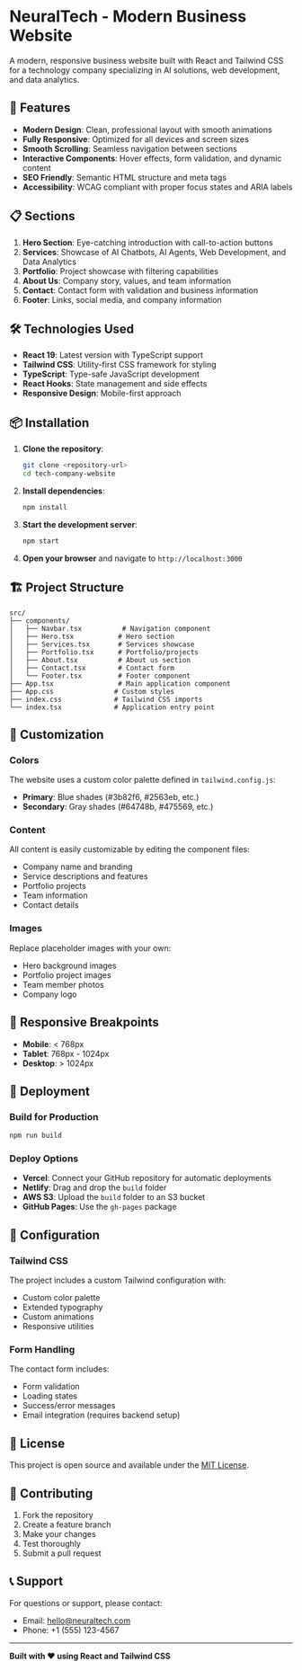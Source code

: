 # NeuralTech - Modern Business Website

A modern, responsive business website built with React and Tailwind CSS for a technology company specializing in AI solutions, web development, and data analytics.

## 🚀 Features

- **Modern Design**: Clean, professional layout with smooth animations
- **Fully Responsive**: Optimized for all devices and screen sizes
- **Smooth Scrolling**: Seamless navigation between sections
- **Interactive Components**: Hover effects, form validation, and dynamic content
- **SEO Friendly**: Semantic HTML structure and meta tags
- **Accessibility**: WCAG compliant with proper focus states and ARIA labels

## 📋 Sections

1. **Hero Section**: Eye-catching introduction with call-to-action buttons
2. **Services**: Showcase of AI Chatbots, AI Agents, Web Development, and Data Analytics
3. **Portfolio**: Project showcase with filtering capabilities
4. **About Us**: Company story, values, and team information
5. **Contact**: Contact form with validation and business information
6. **Footer**: Links, social media, and company information

## 🛠️ Technologies Used

- **React 19**: Latest version with TypeScript support
- **Tailwind CSS**: Utility-first CSS framework for styling
- **TypeScript**: Type-safe JavaScript development
- **React Hooks**: State management and side effects
- **Responsive Design**: Mobile-first approach

## 📦 Installation

1. **Clone the repository**:
   ```bash
   git clone <repository-url>
   cd tech-company-website
   ```

2. **Install dependencies**:
   ```bash
   npm install
   ```

3. **Start the development server**:
   ```bash
   npm start
   ```

4. **Open your browser** and navigate to `http://localhost:3000`

## 🏗️ Project Structure

```
src/
├── components/
│   ├── Navbar.tsx          # Navigation component
│   ├── Hero.tsx           # Hero section
│   ├── Services.tsx       # Services showcase
│   ├── Portfolio.tsx      # Portfolio/projects
│   ├── About.tsx          # About us section
│   ├── Contact.tsx        # Contact form
│   └── Footer.tsx         # Footer component
├── App.tsx                # Main application component
├── App.css               # Custom styles
├── index.css             # Tailwind CSS imports
└── index.tsx             # Application entry point
```

## 🎨 Customization

### Colors
The website uses a custom color palette defined in `tailwind.config.js`:
- **Primary**: Blue shades (#3b82f6, #2563eb, etc.)
- **Secondary**: Gray shades (#64748b, #475569, etc.)

### Content
All content is easily customizable by editing the component files:
- Company name and branding
- Service descriptions and features
- Portfolio projects
- Team information
- Contact details

### Images
Replace placeholder images with your own:
- Hero background images
- Portfolio project images
- Team member photos
- Company logo

## 📱 Responsive Breakpoints

- **Mobile**: < 768px
- **Tablet**: 768px - 1024px
- **Desktop**: > 1024px

## 🚀 Deployment

### Build for Production
```bash
npm run build
```

### Deploy Options
- **Vercel**: Connect your GitHub repository for automatic deployments
- **Netlify**: Drag and drop the `build` folder
- **AWS S3**: Upload the `build` folder to an S3 bucket
- **GitHub Pages**: Use the `gh-pages` package

## 🔧 Configuration

### Tailwind CSS
The project includes a custom Tailwind configuration with:
- Custom color palette
- Extended typography
- Custom animations
- Responsive utilities

### Form Handling
The contact form includes:
- Form validation
- Loading states
- Success/error messages
- Email integration (requires backend setup)

## 📄 License

This project is open source and available under the [MIT License](LICENSE).

## 🤝 Contributing

1. Fork the repository
2. Create a feature branch
3. Make your changes
4. Test thoroughly
5. Submit a pull request

## 📞 Support

For questions or support, please contact:
- Email: hello@neuraltech.com
- Phone: +1 (555) 123-4567

---

**Built with ❤️ using React and Tailwind CSS**
